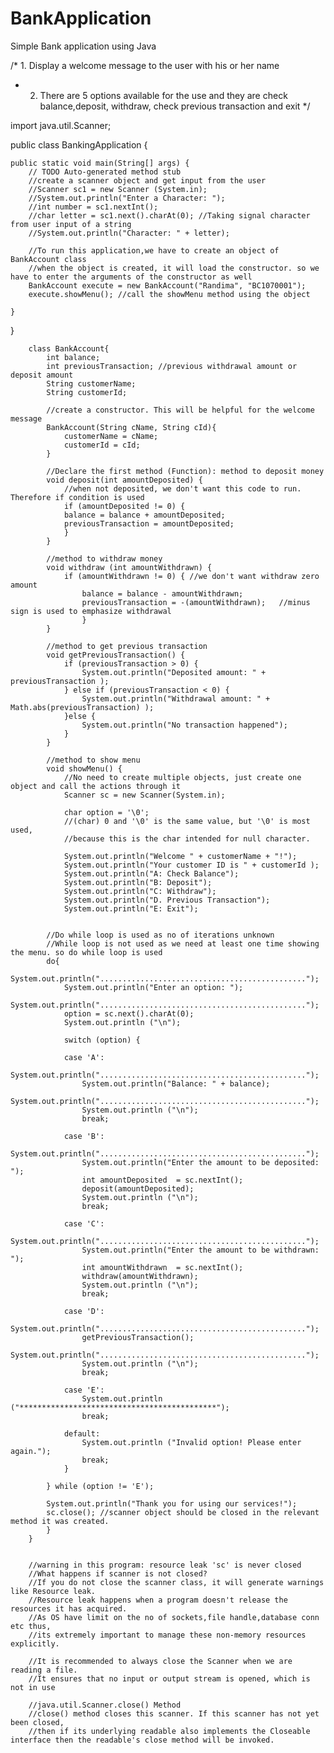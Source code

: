 # BankApplication
Simple Bank application using Java

/* 1. Display a welcome message to the user with his or her name
 * 2. There are 5 options available for the use and they are check balance,deposit, withdraw, check previous transaction and exit
 */

import java.util.Scanner;

public class BankingApplication {

	public static void main(String[] args) {
		// TODO Auto-generated method stub
		//create a scanner object and get input from the user
		//Scanner sc1 = new Scanner (System.in);
		//System.out.println("Enter a Character: ");
		//int number = sc1.nextInt();
		//char letter = sc1.next().charAt(0); //Taking signal character from user input of a string
		//System.out.println("Character: " + letter);
		
		//To run this application,we have to create an object of BankAccount class
		//when the object is created, it will load the constructor. so we have to enter the arguments of the constructor as well
		BankAccount execute = new BankAccount("Randima", "BC1070001");
		execute.showMenu(); //call the showMenu method using the object
		
	}
}

		class BankAccount{
			int balance;
			int previousTransaction; //previous withdrawal amount or deposit amount
			String customerName;
			String customerId;
			
			//create a constructor. This will be helpful for the welcome message
			BankAccount(String cName, String cId){
				customerName = cName;
				customerId = cId;
			}
			
			//Declare the first method (Function): method to deposit money
			void deposit(int amountDeposited) {
				//when not deposited, we don't want this code to run. Therefore if condition is used
				if (amountDeposited != 0) {
				balance = balance + amountDeposited;
				previousTransaction = amountDeposited;	
				}
			}
			
			//method to withdraw money
			void withdraw (int amountWithdrawn) {
				if (amountWithdrawn != 0) { //we don't want withdraw zero amount
					balance = balance - amountWithdrawn;
					previousTransaction = -(amountWithdrawn);	//minus sign is used to emphasize withdrawal
					}
			}
			
			//method to get previous transaction
			void getPreviousTransaction() {
				if (previousTransaction > 0) {
					System.out.println("Deposited amount: " + previousTransaction );
				} else if (previousTransaction < 0) {
					System.out.println("Withdrawal amount: " + Math.abs(previousTransaction) );
				}else {
					System.out.println("No transaction happened");
				}
			}
			
			//method to show menu
			void showMenu() {
				//No need to create multiple objects, just create one object and call the actions through it
				Scanner sc = new Scanner(System.in); 
				
				char option = '\0'; 
				//(char) 0 and '\0' is the same value, but '\0' is most used, 
				//because this is the char intended for null character.
				
				System.out.println("Welcome " + customerName + "!");
				System.out.println("Your customer ID is " + customerId );
				System.out.println("A: Check Balance");
				System.out.println("B: Deposit");
				System.out.println("C: Withdraw");
				System.out.println("D. Previous Transaction");
				System.out.println("E: Exit");
			
			
			//Do while loop is used as no of iterations unknown
			//While loop is not used as we need at least one time showing the menu. so do while loop is used
			do{
				System.out.println("..............................................");
				System.out.println("Enter an option: ");
				System.out.println("..............................................");
				option = sc.next().charAt(0);
				System.out.println ("\n");
				
				switch (option) {
				
				case 'A':
					System.out.println("..............................................");
					System.out.println("Balance: " + balance);
					System.out.println("..............................................");
					System.out.println ("\n");
					break;
					
				case 'B':
					System.out.println("..............................................");
					System.out.println("Enter the amount to be deposited: ");
					int amountDeposited  = sc.nextInt();
					deposit(amountDeposited);
					System.out.println ("\n");
					break;
					
				case 'C':
					System.out.println("..............................................");
					System.out.println("Enter the amount to be withdrawn: ");
					int amountWithdrawn  = sc.nextInt();
					withdraw(amountWithdrawn);
					System.out.println ("\n");
					break;
				
				case 'D':
					System.out.println("..............................................");
					getPreviousTransaction();
					System.out.println("..............................................");
					System.out.println ("\n");
					break;
				
				case 'E':
					System.out.println ("********************************************");
					break;
					
				default:
					System.out.println ("Invalid option! Please enter again.");
					break;
				}
				
			} while (option != 'E');
			
			System.out.println("Thank you for using our services!");
			sc.close(); //scanner object should be closed in the relevant method it was created.
			}
		}
		
		
		//warning in this program: resource leak 'sc' is never closed
		//What happens if scanner is not closed?
		//If you do not close the scanner class, it will generate warnings like Resource leak. 
		//Resource leak happens when a program doesn't release the resources it has acquired. 
		//As OS have limit on the no of sockets,file handle,database conn etc thus,
		//its extremely important to manage these non-memory resources explicitly.
		
		//It is recommended to always close the Scanner when we are reading a file. 
		//It ensures that no input or output stream is opened, which is not in use
		
		//java.util.Scanner.close() Method
		//close() method closes this scanner. If this scanner has not yet been closed,
		//then if its underlying readable also implements the Closeable interface then the readable's close method will be invoked.
